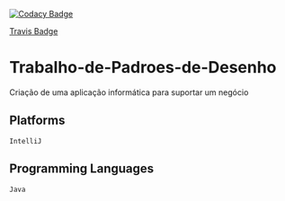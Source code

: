 [![Codacy Badge](https://api.codacy.com/project/badge/Grade/060c434659624bcd85d009823fc3d87b)](https://www.codacy.com?utm_source=github.com&amp;utm_medium=referral&amp;utm_content=7Backwards/Trabalho-de-Padroes-de-Desenho&amp;utm_campaign=Badge_Grade)

[Travis Badge](https://travis-ci.com/7Backwards/Trabalho-de-Padroes-de-Desenho.svg?token=4RJqPv7xqSp236o26XCX&branch=dev)

# Trabalho-de-Padroes-de-Desenho

Criação de uma aplicação informática para suportar um negócio

## Platforms
```alpha
IntelliJ
```

## Programming Languages
```alpha
Java
```
